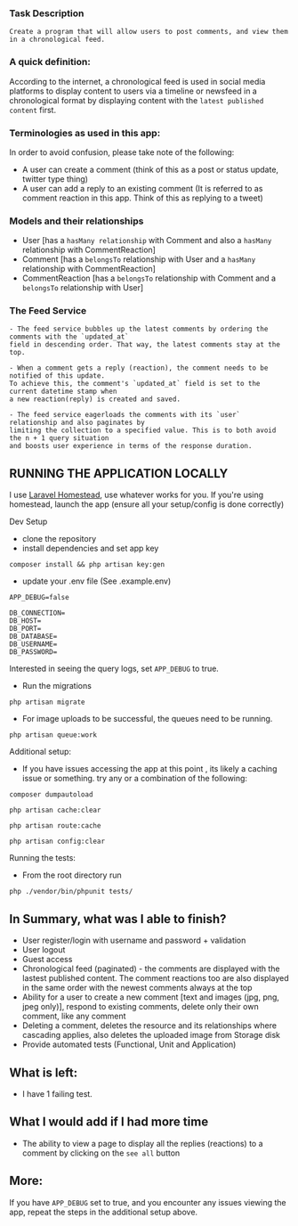 ### Task Description
```
Create a program that will allow users to post comments, and view them in a chronological feed.
```

### A quick definition: 
According to the internet, a chronological feed is used in social media platforms to display 
content to users via a timeline or newsfeed in a chronological format by displaying 
content with the `latest published content` first.

### Terminologies as used in this app:

In order to avoid confusion, please take note of the following:
- A user can create a comment (think of this as a post or status update, twitter type thing)
- A user can add a reply to an existing comment (It is referred to as comment reaction in 
this app. Think of this as replying to a tweet)

### Models and their relationships
- User [has a `hasMany relationship` with Comment and also a `hasMany` relationship with CommentReaction]
- Comment [has a `belongsTo` relationship with User and a `hasMany` relationship with CommentReaction]
- CommentReaction [has a `belongsTo` relationship with Comment and a `belongsTo` relationship with User]

### The Feed Service
```
- The feed service bubbles up the latest comments by ordering the comments with the `updated_at`
field in descending order. That way, the latest comments stay at the top.

- When a comment gets a reply (reaction), the comment needs to be notified of this update. 
To achieve this, the comment's `updated_at` field is set to the current datetime stamp when 
a new reaction(reply) is created and saved.

- The feed service eagerloads the comments with its `user` relationship and also paginates by 
limiting the collection to a specified value. This is to both avoid the n + 1 query situation 
and boosts user experience in terms of the response duration.
```

## RUNNING THE APPLICATION LOCALLY

I use [Laravel Homestead](https://laravel.com/docs/6.x/homestead), use whatever works for you. If you're using homestead, 
launch the app (ensure all your setup/config is done correctly)

Dev Setup
- clone the repository
- install dependencies and set app key

```
composer install && php artisan key:gen
```

- update your .env file (See .example.env)
```
APP_DEBUG=false

DB_CONNECTION=
DB_HOST=
DB_PORT=
DB_DATABASE=
DB_USERNAME=
DB_PASSWORD=
```
Interested in seeing the query logs, set `APP_DEBUG` to true.

- Run the migrations
```
php artisan migrate
```

- For image uploads to be successful, the queues need to be running.
```
php artisan queue:work
```

Additional setup:
- If you have issues accessing the app at this point , its likely a caching issue or something.
try any or a combination of the following:

```
composer dumpautoload 

php artisan cache:clear

php artisan route:cache

php artisan config:clear
```

Running the tests:
- From the root directory run
```
php ./vendor/bin/phpunit tests/
```

## In Summary, what was I able to finish?
- User register/login with username and password + validation
- User logout
- Guest access
- Chronological feed (paginated) - the comments are displayed with the lastest published content. 
The comment reactions too are also displayed in the same order with the newest comments always at 
the top 
- Ability for a user to create a new comment [text and images (jpg, png, jpeg only)], 
respond to existing comments, delete only their own comment, like any comment
- Deleting a comment, deletes the resource and its relationships where cascading 
applies, also deletes the uploaded image from Storage disk
- Provide automated tests (Functional, Unit and Application)

## What is left:
- I have 1 failing test.

## What I would add if I had more time
- The ability to view a page to display all the replies (reactions) to a comment by 
clicking on the `see all` button

## More:

If you have `APP_DEBUG` set to true, and you encounter any issues viewing the app, 
repeat the steps in the additional setup above.